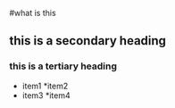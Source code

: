 #what is this
## this is a secondary heading
### this is a tertiary heading
* item1
*item2
* item3
*item4
